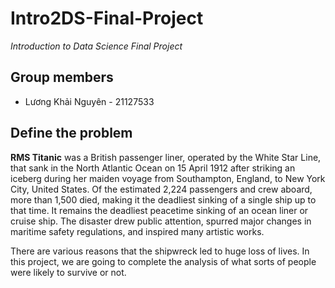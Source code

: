 # Intro2DS-Final-Project

*Introduction to Data Science Final Project*

## Group members

* Lương Khải Nguyên - 21127533
  
## Define the problem

**RMS Titanic** was a British passenger liner, operated by the White Star Line, that sank in the North Atlantic Ocean on 15 April 1912 after striking an iceberg during her maiden voyage from Southampton, England, to New York City, United States. Of the estimated 2,224 passengers and crew aboard, more than 1,500 died, making it the deadliest sinking of a single ship up to that time. It remains the deadliest peacetime sinking of an ocean liner or cruise ship. The disaster drew public attention, spurred major changes in maritime safety regulations, and inspired many artistic works.

There are various reasons that the shipwreck led to huge loss of lives. In this project, we are going to complete the analysis of what sorts of people were likely to survive or not.

